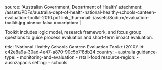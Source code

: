 source: 'Australian Government, Department of Health'
attachment: /assets/PDFs/australia-dept-of-health-national-healthy-schools-canteen-evaluation-toolkit-2010.pdf
link_thumbnail: /assets/Sodium/evaluation-toolkit.jpg
pinned: false
description: |
  <p>Toolkit includes logic model, research framework, and focus group questions to guide process evaluation and short-term impact evaluation. <i></i>
  </p>
title: 'National Healthy Schools Canteen Evaluation Toolkit (2010)'
id: c42e8a9a-30ad-4e47-a870-90c5b7f8db24
country:
  - australia
guidance-type:
  - monitoring-and-evaluation
  - retail-food
resource-region:
  - ausnzapacis
setting:
  - schools
